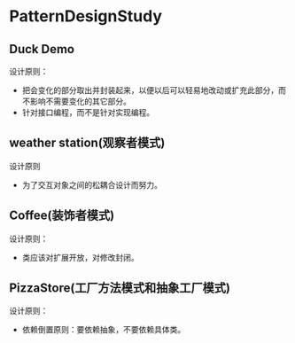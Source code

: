 # PatternDesignStudy
## Duck Demo
设计原则：
* 把会变化的部分取出并封装起来，以便以后可以轻易地改动或扩充此部分，而不影响不需要变化的其它部分。
* 针对接口编程，而不是针对实现编程。
## weather station(观察者模式)
设计原则
* 为了交互对象之间的松耦合设计而努力。
## Coffee(装饰者模式)
设计原则：
* 类应该对扩展开放，对修改封闭。
## PizzaStore(工厂方法模式和抽象工厂模式)
设计原则：
* 依赖倒置原则：要依赖抽象，不要依赖具体类。

